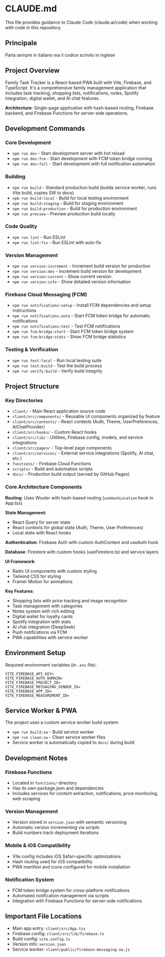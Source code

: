 # CLAUDE.md

This file provides guidance to Claude Code (claude.ai/code) when working with code in this repository.

## Principale
Parla sempre in italiano ma il codice scrivilo in inglese

## Project Overview

Family Task Tracker is a React-based PWA built with Vite, Firebase, and TypeScript. It's a comprehensive family management application that includes task tracking, shopping lists, notifications, notes, Spotify integration, digital wallet, and AI chat features.

**Architecture**: Single-page application with hash-based routing, Firebase backend, and Firebase Functions for server-side operations.

## Development Commands

### Core Development
- `npm run dev` - Start development server with hot reload
- `npm run dev:fcm` - Start development with FCM token bridge running
- `npm run dev:full` - Start development with full notification automation

### Building
- `npm run build` - Standard production build (builds service worker, runs Vite build, copies SW to docs)
- `npm run build:local` - Build for local testing environment
- `npm run build:staging` - Build for staging environment
- `npm run build:production` - Build for production environment
- `npm run preview` - Preview production build locally

### Code Quality
- `npm run lint` - Run ESLint
- `npm run lint:fix` - Run ESLint with auto-fix

### Version Management
- `npm run version:increment` - Increment build version for production
- `npm run version:dev` - Increment build version for development
- `npm run version:current` - Show current version
- `npm run version:info` - Show detailed version information

### Firebase Cloud Messaging (FCM)
- `npm run notifications:setup` - Install FCM dependencies and setup instructions
- `npm run notifications:auto` - Start FCM token bridge for automatic notifications
- `npm run notifications:test` - Test FCM notifications
- `npm run fcm:bridge:start` - Start FCM token bridge system
- `npm run fcm:bridge:stats` - Show FCM bridge statistics

### Testing & Verification
- `npm run test:local` - Run local testing suite
- `npm run test:build` - Test the build process
- `npm run verify:build` - Verify build integrity

## Project Structure

### Key Directories
- `client/` - Main React application source code
- `client/src/components/` - Reusable UI components organized by feature
- `client/src/contexts/` - React contexts (Auth, Theme, UserPreferences, AIChatProvider)
- `client/src/hooks/` - Custom React hooks
- `client/src/lib/` - Utilities, Firebase config, models, and service integrations
- `client/src/pages/` - Top-level page components
- `client/src/services/` - External service integrations (Spotify, AI chat, etc.)
- `functions/` - Firebase Cloud Functions
- `scripts/` - Build and automation scripts
- `docs/` - Production build output (served by GitHub Pages)

### Core Architecture Components

**Routing**: Uses Wouter with hash-based routing (`useHashLocation` hook in App.tsx)

**State Management**: 
- React Query for server state
- React contexts for global state (Auth, Theme, User Preferences)
- Local state with React hooks

**Authentication**: Firebase Auth with custom AuthContext and useAuth hook

**Database**: Firestore with custom hooks (useFirestore.ts) and service layers

**UI Framework**: 
- Radix UI components with custom styling
- Tailwind CSS for styling
- Framer Motion for animations

**Key Features**:
- Shopping lists with price tracking and image recognition
- Task management with categories
- Notes system with rich editing
- Digital wallet for loyalty cards
- Spotify integration with stats
- AI chat integration (DeepSeek)
- Push notifications via FCM
- PWA capabilities with service worker

## Environment Setup

Required environment variables (in `.env` file):
```
VITE_FIREBASE_API_KEY=
VITE_FIREBASE_AUTH_DOMAIN=
VITE_FIREBASE_PROJECT_ID=
VITE_FIREBASE_MESSAGING_SENDER_ID=
VITE_FIREBASE_APP_ID=
VITE_FIREBASE_MEASUREMENT_ID=
```

## Service Worker & PWA

The project uses a custom service worker build system:
- `npm run build:sw` - Build service worker
- `npm run clean:sw` - Clean service worker files
- Service worker is automatically copied to `docs/` during build

## Development Notes

### Firebase Functions
- Located in `functions/` directory
- Has its own package.json and dependencies
- Includes services for content extraction, notifications, price monitoring, web scraping

### Version Management
- Version stored in `version.json` with semantic versioning
- Automatic version incrementing via scripts
- Build numbers track deployment iterations

### Mobile & iOS Compatibility
- Vite config includes iOS Safari-specific optimizations
- Hash routing used for iOS compatibility
- PWA manifest and icons configured for mobile installation

### Notification System
- FCM token bridge system for cross-platform notifications
- Automated notification management via scripts
- Integration with Firebase Functions for server-side notifications

## Important File Locations

- Main app entry: `client/src/App.tsx`
- Firebase config: `client/src/lib/firebase.ts`
- Build config: `vite.config.ts`
- Version info: `version.json`
- Service worker: `client/public/firebase-messaging-sw.js`